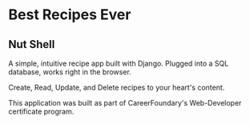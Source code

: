 # Best Recipes Ever

## Nut Shell

A simple, intuitive recipe app built with Django. Plugged into a SQL database, works right in the browser.

Create, Read, Update, and Delete recipes to your heart's content.

This application was built as part of CareerFoundary's Web-Developer certificate program.